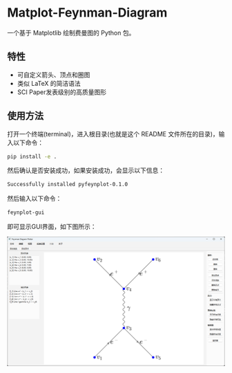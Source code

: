 # Matplot-Feynman-Diagram

一个基于 Matplotlib 绘制费曼图的 Python 包。

## 特性

- 可自定义箭头、顶点和圈图
- 类似 LaTeX 的简洁语法
- SCI Paper发表级别的高质量图形

## 使用方法

打开一个终端(terminal)，进入根目录(也就是这个 README 文件所在的目录)，输入以下命令：
``` bash    
pip install -e .
```
然后确认是否安装成功，如果安装成功，会显示以下信息：
``` bash
Successfully installed pyfeynplot-0.1.0
```
然后输入以下命令：
``` bash
feynplot-gui
```
即可显示GUI界面，如下图所示：

![alt text](README.assets\zh_CN\UI_example.png)